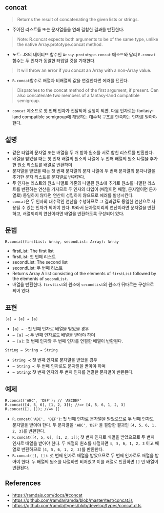 ## concat

> Returns the result of concatenating the given lists or strings.
- 주어진 리스트들 또는 문자열들을 연쇄 결합한 결과를 반환한다.

> Note: R.concat expects both arguments to be of the same type, unlike the native Array.prototype.concat method.
- 노트: JS의 네이티브 함수인 `Array.prototype.concat` 메소드와 달리 `R.concat` 함수는 두 인자가 동일한 타입일 것을 기대한다.

> It will throw an error if you concat an Array with a non-Array value.
- `R.concat`함수로 배열과 비배열의 값을 연결한다면 에러를 던진다.

> Dispatches to the concat method of the first argument, if present. Can also concatenate two members of a fantasy-land compatible semigroup.
- `concat` 메소드로 첫 번째 인자가 전달되어 실행이 되면, 다음 인자로는 fantasy-land compatible semigroup에 해당하는 대수적 구조를 만족하는 인자를 받아야 한다.

## 설명

- 같은 타입의 문자열 또는 배열을 두 개 받아 원소를 서로 합친 리스트를 반환한다.
- 배열을 받았을 때는 첫 번재 배열의 원소의 나열에 두 번째 배열의 원소 나열을 추가한 원소 리스트를 배열로 반환하며
- 문자열을 받았을 때는 첫 번째 문자열의 문자 나열에 두 번째 문자열의 문자나열을 추가한 문자 리스트를 문자열로 반환한다.
- 두 인자는 리스트의 원소 나열로 기존의 나열된 원소에 추가로 원소를 나열한 리스트를 반환하는 연산을 가지므로 두 인자의 타입이 (배열이면 배열, 문자열이면 문자열로) 동일하지 않다면 연산이 성립하지 않으므로 에러를 발생시킨다.
- `concat`은 두 인자의 대수적인 연산을 수행하므로 그 결과값도 동일한 연산으로 사용될 수 있는 인자가 되어야 한다. 따라서 문자열끼리의 연산이라면 문자열을 반환하고, 배열끼리의 연산이라면 배열을 반환하도록 구성되어 있다.

## 문법

```
R.concat(firstList: Array, secondList: Array): Array
```

- firstList: The first list
- firstList: 첫 번째 리스트
- secondList: The second list
- secondList: 두 번째 리스트
- Returns Array A list consisting of the elements of `firstList` followed by the elements of `secondList`.
- 배열을 반환한다. `firstList`의 원소에 `secondList`의 원소가 뒤따르는 구성으로 되어 있다.

## 표현

```
[a] → [a] → [a]
```
- `[a] → `: 첫 번째 인자로 배열을 받았을 경우
- `→ [a] →`: 두 번째 인자로도 배열을 받아야 하며
- `→ [a]`: 첫 번째 인자와 두 번째 인자를 연결한 배열이 반환된다.

```
String → String → String
```
- `String →`: 첫 번째 인자로 문자열을 받았을 경우
- `→ String →`: 두 번째 인자로도 문자열을 받아야 하며
- `→ String`: 첫 번째 인자와 두 번째 인자를 연결한 문자열이 반환된다.

## 예제

```
R.concat('ABC', 'DEF'); // 'ABCDEF'
R.concat([4, 5, 6], [1, 2, 3]); //=> [4, 5, 6, 1, 2, 3]
R.concat([], []); //=> []
```
- `R.concat('ABC', 'DEF')`: 첫 번째 인자로 문자열을 받았으므로 두 번째 인자도 문자열을 받아야 한다. 두 문자열을 `'ABC'`, `'DEF'`을 결합한 결과인 `[4, 5, 6, 1, 2, 3]`를 반환한다.
- `R.concat([4, 5, 6], [1, 2, 3])`; 첫 번째 인자로 배열을 받았으므로 두 번째 인자로 배열을 받아야 한다. 두 배열의 원소를 나열하면 `4, 5, 6, 1, 2, 3` 이고 배열로 반환하므로 `[4, 5, 6, 1, 2, 3]`를 반환한다.
- `R.concat([], [])`: 첫 번째 인자로 배열을 받았으므로 두 번째 인자로도 배열을 받아야 한다. 두 배열의 원소를 나열하면 비어있고 이를 배열로 반환하면 `[]` 빈 배열이 반환된다.

## References

- https://ramdajs.com/docs/#concat
- https://github.com/ramda/ramda/blob/master/test/concat.js
- https://github.com/ramda/types/blob/develop/types/concat.d.ts
